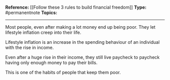 
**Reference:** [[Follow these 3 rules to build financial freedom]]
**Type:** #permanentnote 
**Topics:**

----
Most people, even after making a lot money end up being poor. They let lifestyle inflation creep into their life.

Lifestyle inflation is an increase in the spending behaviour of an individual with the rise in income. 

Even after a huge rise in their income, they still live paycheck to paycheck having only enough money to pay their bills. 

This is one of the habits of people that keep them poor.



